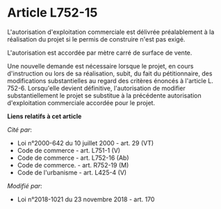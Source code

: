 # Article L752-15

L'autorisation d'exploitation commerciale est délivrée préalablement à la réalisation du projet si le permis de construire
n'est pas exigé.

L'autorisation est accordée par mètre carré de surface de vente.

Une nouvelle demande est nécessaire lorsque le projet, en cours d'instruction ou lors de sa réalisation, subit, du fait du
pétitionnaire, des modifications substantielles au regard des critères énoncés à l'article L. 752-6. Lorsqu'elle devient
définitive, l'autorisation de modifier substantiellement le projet se substitue à la précédente autorisation d'exploitation
commerciale accordée pour le projet.

**Liens relatifs à cet article**

_Cité par_:

  - Loi n°2000-642 du 10 juillet 2000 - art. 29 (VT)
  - Code de commerce - art. L751-1 (V)
  - Code de commerce - art. L752-16 (Ab)
  - Code de commerce. - art. R752-19 (M)
  - Code de l'urbanisme - art. L425-4 (V)

_Modifié par_:

  - Loi n°2018-1021 du 23 novembre 2018 - art. 170
